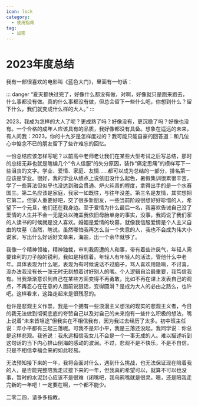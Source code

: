 ```yaml
---
icon: lock
category:
  - 使用指南
tag:
  - 加密
---
```

# **2023年度总结**

我有一部很喜欢的电影叫《蓝色大门》，里面有一句话：

::: danger
“夏天都快过完了，好像什么都没有做，对啊，好像就只是跑来跑去，什么事都没有做。真的什么事都没有做，但总会留下一些什么吧，你想到什么？留下什么，我们就变成什么样的大人。”
:::

2023，我成为怎样的大人了呢？更成熟了吗？好像没有，更沉稳了吗？好像也没有。一个合格的成年人应该具有的品质，我好像都没有具备。想象在遥远的未来，有人问我：2023，你的十九岁是怎样度过的？我可能只能自豪的回答道：和几位心中惦念不已的朋友留下了些许难忘的回忆。

一份总结应该怎样写呢？以前高中老师老让我们在某些大型考试之后写总结，那时的总结无非也就是瞎编几个“令人信服”的失分原因，装作“痛定思痛”的模样写下一些沮丧的文字。学业、爱情、家庭、友情……都可以成为总结的一部分，排名第一应该是学业。很好，我的学业从绩点上说依旧没什么起色，暑假集训很累很辛苦，学了一些算法但似乎也没达到融会贯通、炉火纯青的程度，拿得出手的是一个水赛国三。第二名应该是家庭，我家一如既往，与往年没差。第三名是友情，其实想把它第二，但家人重要好吧，交了很多新朋友，一些当前阶段很想好好珍惜的人，希望下一个元旦，他们还在我身边。至于爱情为什么最后一名，我喜欢告诫自己没了爱情的人生并不会一无是处以掩盖我依旧母胎单身的事实，没事，我妈说了我们家的人读书的时候就是没人喜欢。婚姻是爱情的坟墓，就像我信服爱情是个人主义自由的坟墓（当然，瞎说。虽然哪怕我再怎么当一个失意的人，我也不会成为伟大小说家，写出什么好话好文章来，海盐，出一个余华就够了。

我像一个精神领袖，精神独裁，审判我周遭的人和事，带有着些许戾气，年轻人需要锋利的刀子般的锐利，我如是相信着。年轻人有年轻人的活法，管他什么中老年。具体表现为什么呢，表现为有时候说话不过脑子，骂人喜欢用隐喻，不讨喜，没办法我没有长一张无时无刻想着讨好别人的嘴。个人逻辑自洽最重要，我笃信我有。当我渐渐意识到自己在某些方面变得不再勇敢，比如不再在课上发表自己的观点，不再忍心在在意的人面前说狠话，变得圆滑？是成为大人的必由之路么，也许吧。这样看来，这路走起来是很残忍的。

也许是悲观主义作祟，我是一个拥有一些浪漫主义想法的现实的悲观主义者，今日的我无法做到彻彻底底的夸赞自己以及对自己的未来抱有一些什么积极的想法，嘴上说着“未来皆坦途”但我实在不相信我有，因为我过去经历了太多。初中班主任说：邓小平都有三起三落呢。可我不是邓小平，我是三落还没起。我同学说：你总是这样悲观。我爸说：我永远相信我女儿不会是一个一事无成的人。难以描述听到这句话的当下内心排山倒海的感动的波澜。不过，悲观不是不快乐，不是不自信，只是不相信幸福会来的如此轻易。

无法预知接下来的一年，我将会面对什么，遇到什么挑战，也无法保证现在陪着我的人，是否能完整陪我走过接下来的一年，但我真的希望可以，就算不可以也没事，暂时的水泥封心应该不是很难（闭嘴吧，我乌鸦嘴就是很灵。嗯，还是陪我走完新的一年吧！一定要在啊，一个都不能少。

二零二四，请多多指教。
